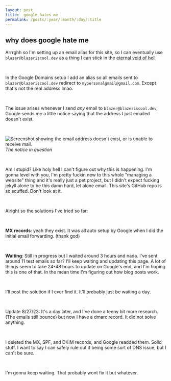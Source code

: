 ```yaml
---
layout: post
title:  google hates me
permalink: /posts/:year/:month/:day/:title
---
```


## why does google hate me

Arrrghh so I'm setting up an email alias for this site, so I can eventually use `blazer@blazeriscool.dev` as a thing I can stick in the [eternal void of hell](/eternalvoidofhell)

<br>

In the Google Domains setup I add an alias so all emails sent to `blazer@blazeriscool.dev` redirect to `mypersonalgmail@gmail.com`. Except that's not the real address lmao.

<br>

The issue arises whenever I send *any* email to `blazer@blazeriscool.dev`, Google sends me a little notice saying that the address I just emailed doesn't exist.

<br>

![Screenshot showing the email address doesn't exist, or is unable to receive mail.](https://cdn.discordapp.com/attachments/657929187004514304/1145201919120392274/firefox_40gy4l5ygv.png)
*The notice in question*

<br>

Am I stupid? Like holy hell I can't figure out why this is happening. I'm gonna level with you, I'm pretty fuckin new to this whole "managing a website" thing and it's really just a pet project, but I didn't expect fucking jekyll alone to be this damn hard, let alone email. This site's GitHub repo is so scuffed. Don't look at it.

<br>

Alright so the solutions I've tried so far:

<br>

**MX records**: yeah they exist. It was all auto setup by Google when I did the initial email forwarding. (thank god)

<br>

**Waiting**: Still in progress but I waited around 3 hours and nada. I've sent around 11 test emails so far? I'll keep waiting and updating this page. A lot of things seem to take 24-48 hours to update on Google's end, and I'm hoping this is one of that. In the mean time I'm figuring out how blog posts work.

<br>

I'll post the solution if I ever find it. It'll probably just be waiting a day.

<br>

Update 8/27/23: It's a day later, and I've done a teeny bit more research. (The emails still bounce) but now I have a dmarc record. It did not solve anything.

<br>

I deleted the MX, SPF, and DKIM records, and Google readded them. Solid stuff. I want to say I can safely rule out it being some sort of DNS issue, but I can't be sure.

<br>

I'm gonna keep waiting. That probably wont fix it but whatever.